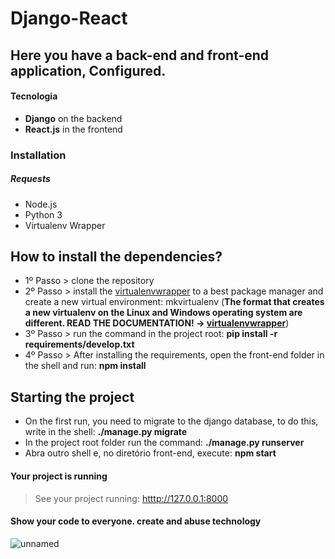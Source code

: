 # Django-React

## Here you have a back-end and front-end application, Configured.

#### Tecnologia
- **Django** on the backend
- **React.js** in the frontend

### Installation
##### Requests
- Node.js
- Python 3
- Virtualenv Wrapper

## How to install the dependencies?
- 1º Passo > clone the repository
- 2º Passo > install the [virtualenvwrapper](https://virtualenvwrapper.readthedocs.io/en/latest/) to a best package manager and create a new virtual environment: mkvirtualenv <virtualenvname> (**The format that creates a new virtualenv on the Linux and Windows operating system are different. READ THE DOCUMENTATION! -> [virtualenvwrapper](https://virtualenvwrapper.readthedocs.io/en/latest/)**)
- 3º Passo > run the command in the project root: **pip install -r requirements/develop.txt**
- 4º Passo > After installing the requirements, open the front-end folder in the shell and run: **npm install**
  
## Starting the project
- On the first run, you need to migrate to the django database, to do this, write in the shell: **./manage.py migrate**
- In the project root folder run the command: **./manage.py runserver**
- Abra outro shell e, no diretório front-end, execute: **npm start**

#### Your project is running
> See your project running: [htttp://127.0.0.1:8000](http://127.0.0.1:8000)

#### Show your code to everyone. create and abuse technology
![unnamed](https://user-images.githubusercontent.com/50915625/90196531-6eb4bb00-dda2-11ea-87ec-887d7b85841d.gif)
